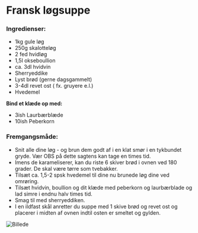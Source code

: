 # Fransk løgsuppe

### Ingredienser:
- 1kg gule løg
- 250g skalotteløg
- 2 fed hvidløg
- 1,5l okseboullion 
- ca. 3dl hvidvin
- Sherryeddike
- Lyst brød (gerne dagsgammelt)
- 3-4dl revet ost ( fx. gruyere e.l.)
- Hvedemel

__Bind et klæde op med:__
- 3ish Laurbærblæde
- 10ish Peberkorn

### Fremgangsmåde:
- Snit alle dine løg - og brun dem godt af i en klat smør i en tykbundet gryde. Vær OBS på dette sagtens kan tage en times tid.
- Imens de karameliserer, kan du riste 6 skiver brød i ovnen ved 180 grader. De skal være tørre som tvebakker. 
- Tilsæt ca. 1,5-2 spsk hvedemel til dine nu brunede løg dine ved omrøring. 
- Tilsæt hvidvin, boullion og dit klæde med peberkorn og laurbærblade og lad simre i endnu halv times tid. 
- Smag til med sherryeddiken. 
- I en ildfast skål anretter du suppe med 1 skive brød og revet ost og placerer i midten af ovnen indtil osten er smeltet og gylden. 

![Billede](images/løgsuppe.jpg)
